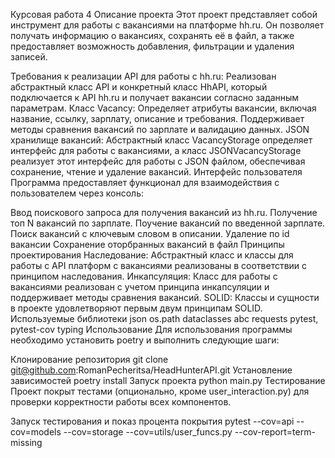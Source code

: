Курсовая работа 4
Описание проекта
Этот проект представляет собой инструмент для работы с вакансиями на платформе hh.ru. Он позволяет получать информацию о вакансиях, сохранять её в файл, а также предоставляет возможность добавления, фильтрации и удаления записей.

Требования к реализации
API для работы с hh.ru: Реализован абстрактный класс API и конкретный класс HhAPI, который подключается к API hh.ru и получает вакансии согласно заданным параметрам.
Класс Vacancy: Определяет атрибуты вакансии, включая название, ссылку, зарплату, описание и требования. Поддерживает методы сравнения вакансий по зарплате и валидацию данных.
JSON хранилище вакансий: Абстрактный класс VacancyStorage определяет интерфейс для работы с вакансиями, а класс JSONVacancyStorage реализует этот интерфейс для работы с JSON файлом, обеспечивая сохранение, чтение и удаление вакансий.
Интерфейс пользователя
Программа предоставляет функционал для взаимодействия с пользователем через консоль:

Ввод поискового запроса для получения вакансий из hh.ru.
Получение топ N вакансий по зарплате.
Поучение вакансий по введенной зарплате.
Поиск вакансий с ключевым словом в описании.
Удаление по id вакансии
Сохранение оторбранных вакансий в файл
Принципы проектирования
Наследование: Абстрактный класс и классы для работы с API платформ с вакансиями реализованы в соответствии с принципом наследования.
Инкапсуляция: Класс для работы с вакансиями реализован с учетом принципа инкапсуляции и поддерживает методы сравнения вакансий.
SOLID: Классы и сущности в проекте удовлетворяют первым двум принципам SOLID.
Используемые библиотеки
json
os.path
dataclasses
abc
requests
pytest, pytest-cov
typing
Использование
Для использования программы необходимо установить poetry и выполнить следующие шаги:

Клонирование репозитория
git clone git@github.com:RomanPecheritsa/HeadHunterAPI.git
Установление зависимостей
poetry install
Запуск проекта
python main.py
Тестирование
Проект покрыт тестами (опционально, кроме user_interaction.py) для проверки корректности работы всех компонентов.

Запуск тестирования и показ процента покрытия
pytest --cov=api --cov=models --cov=storage --cov=utils/user_funcs.py --cov-report=term-missing